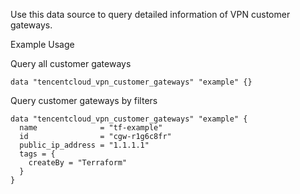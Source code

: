 Use this data source to query detailed information of VPN customer gateways.

Example Usage

Query all customer gateways 

```hcl
data "tencentcloud_vpn_customer_gateways" "example" {}
```

Query customer gateways by filters

```hcl
data "tencentcloud_vpn_customer_gateways" "example" {
  name              = "tf-example"
  id                = "cgw-r1g6c8fr"
  public_ip_address = "1.1.1.1"
  tags = {
    createBy = "Terraform"
  }
}
```
